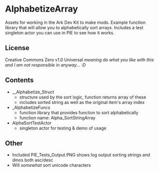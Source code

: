 # AlphabetizeArray
 Assets for working in the Ark Dev Kit to make mods. Example function library that will allow you to alphabetically sort arrays. Includes a test singleton actor you can use in PIE to see how it works.

## License
Creative Commons Zero v1.0 Universal 
 _meaning do what you like with this and I am not responsible in anyway... :D_

## Contents
- __Alphabetize_Struct
  - structure used by the sort logic, function returns array of these
  - includes sorted string as well as the original item's array index
- _AlphabetizeFuncs
  - function library that provides function to sort alphabetically
  - function name: Alpha_SortStringArray
- AlphaSortTestActor
  - singleton actor for testing & demo of usage 
  
## Other
- Included PIE_Tests_Output.PNG shows log output sorting strings and dinos both asc/desc 
- Will _somewhat_ sort unicode characters 